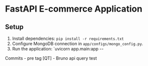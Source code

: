 # FastAPI E-commerce Application

## Setup
1. Install dependencies: `pip install -r requirements.txt`
2. Configure MongoDB connection in `app/configs/mongo_config.py`.
3. Run the application: `uvicorn app.main:app --


Commits - pre tag 
[QT] - Bruno api query test